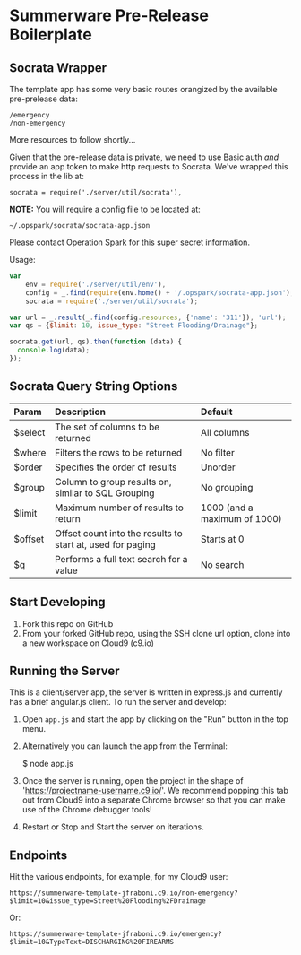 Summerware Pre-Release Boilerplate
===

## Socrata Wrapper

The template app has some very basic routes orangized by the available pre-prelease data:

    /emergency
    /non-emergency

More resources to follow shortly...

Given that the pre-release data is private, we need to use Basic auth _and_ provide an app token to make http requests to Socrata.  We've wrapped this process in the lib at:

    socrata = require('./server/util/socrata'),

**NOTE:** You will require a config file to be located at:

    ~/.opspark/socrata/socrata-app.json
    
Please contact Operation Spark for this super secret information.

Usage:

````javascript
var 
    env = require('./server/util/env'),
    config = _.find(require(env.home() + '/.opspark/socrata-app.json'), {'name': 'test'}),
    socrata = require('./server/util/socrata');

var url = _.result(_.find(config.resources, {'name': '311'}), 'url');
var qs = {$limit: 10, issue_type: "Street Flooding/Drainage"};

socrata.get(url, qs).then(function (data) {
  console.log(data);
});
````

## Socrata Query String Options

| Param | Description | Default |
|:------------|:-------------|:---------|
| $select | The set of columns to be returned |All columns |
| $where | Filters the rows to be returned | No filter |
| $order | Specifies the order of results | Unorder |
| $group | Column to group results on, similar to SQL Grouping | No grouping |
| $limit | Maximum number of results to return | 1000 (and a maximum of 1000) |
| $offset | Offset count into the results to start at, used for paging | Starts at 0 |
| $q | Performs a full text search for a value | No search |

## Start Developing

1. Fork this repo on GitHub
2. From your forked GitHub repo, using the SSH clone url option, clone into a new workspace on Cloud9 (c9.io)

## Running the Server

This is a client/server app, the server is written in express.js and currently has a brief angular.js client.  To run the server and develop:

1) Open `app.js` and start the app by clicking on the "Run" button in the top menu.

2) Alternatively you can launch the app from the Terminal:

    $ node app.js

3) Once the server is running, open the project in the shape of 'https://projectname-username.c9.io/'.  We recommend popping this tab out from Cloud9 into a separate Chrome browser so that you can make use of the Chrome debugger tools!

4) Restart or Stop and Start the server on iterations.

## Endpoints

Hit the various endpoints, for example, for my Cloud9 user: 

    https://summerware-template-jfraboni.c9.io/non-emergency?$limit=10&issue_type=Street%20Flooding%2FDrainage

Or:

    https://summerware-template-jfraboni.c9.io/emergency?$limit=10&TypeText=DISCHARGING%20FIREARMS